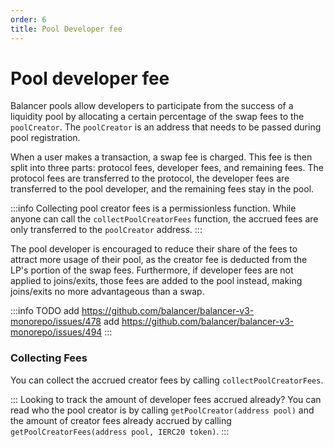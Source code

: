 ```yaml
---
order: 6
title: Pool Developer fee
---
```

# Pool developer fee

Balancer pools allow developers to participate from the success of a liquidity pool by allocating a certain percentage of the swap fees to the `poolCreator`. The `poolCreator` is an address that needs to be passed during pool registration.

When a user makes a transaction, a swap fee is charged. This fee is then split into three parts: protocol fees, developer fees, and remaining fees. The protocol fees are transferred to the protocol, the developer fees are transferred to the pool developer, and the remaining fees stay in the pool.

:::info
Collecting pool creator fees is a permissionless function. While anyone can call the `collectPoolCreatorFees` function, the accrued fees are only transferred to the `poolCreator` address.
:::

The pool developer is encouraged to reduce their share of the fees to attract more usage of their pool, as the creator fee is deducted from the LP's portion of the swap fees. Furthermore, if developer fees are not applied to joins/exits, those fees are added to the pool instead, making joins/exits no more advantageous than a swap.

:::info TODO
add https://github.com/balancer/balancer-v3-monorepo/issues/478
add https://github.com/balancer/balancer-v3-monorepo/issues/494
:::

### Collecting Fees

You can collect the accrued creator fees by calling `collectPoolCreatorFees`.

::: Looking to track the amount of developer fees accrued already?
You can read who the pool creator is by  calling `getPoolCreator(address pool)` and the amount of creator fees already accrued by calling `getPoolCreatorFees(address pool, IERC20 token)`.
:::